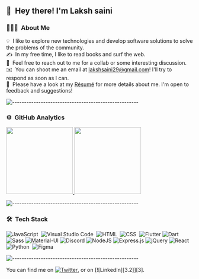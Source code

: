 <!-- ![Laksh Saini Banner](https://i.ibb.co/G2cbz0N/Light-Purple-and-White-Fashion-Back-to-Business-Landscape-Banner.jpg) -->

<!-- <img alt="Night Coding" src="https://raw.githubusercontent.com/ABSphreak/ABSphreak/master/gifs/Hi.gif" width='40' align="left"/><h2>Hey there! I'm Laksh Saini</h2> -->

## 👋 &nbsp;Hey there! I'm Laksh saini

### 👨🏻‍💻 &nbsp;About Me

💡 &nbsp;I like to explore new technologies and develop software solutions to solve the problems of the community.\
✍️ &nbsp;In my free time, I like to read books and surf the web.\
💬 &nbsp;Feel free to reach out to me for a collab or some interesting discussion.\
✉️ &nbsp;You can shoot me an email at lakshsaini29@gmail.com! I'll try to respond as soon as I can.\
📄 &nbsp;Please have a look at my [Résumé](https://www.lakshsaini.tech/resume.pdf) for more details about me. I'm open to feedback and suggestions!

![-----------------------------------------------------](https://raw.githubusercontent.com/andreasbm/readme/master/assets/lines/rainbow.png)

### ⚙️ &nbsp;GitHub Analytics

<p align="left">
<a href="https://github.com/laksh-saini">
  <img height="180em" src="https://github-readme-stats-eight-theta.vercel.app/api?username=laksh-saini&show_icons=true&theme=algolia&include_all_commits=true&count_private=true"/>
  <img height="180em" src="https://github-readme-stats-eight-theta.vercel.app/api/top-langs/?username=laksh-saini&layout=compact&langs_count=8&theme=algolia"/>
</a>
</p>

![-----------------------------------------------------](https://raw.githubusercontent.com/andreasbm/readme/master/assets/lines/rainbow.png)

### 🛠 &nbsp;Tech Stack


![JavaScript](https://img.shields.io/badge/JavaScript-F7DF1E?style=for-the-badge&logo=javascript&logoColor=black)&nbsp;
![Visual Studio Code](https://img.shields.io/badge/Visual_Studio_Code-0078D4?style=for-the-badge&logo=visual%20studio%20code&logoColor=white)&nbsp;
![HTML](https://img.shields.io/badge/HTML-239120?style=for-the-badge&logo=html5&logoColor=white)&nbsp;
![CSS](https://img.shields.io/badge/CSS-239120?&style=for-the-badge&logo=css3&logoColor=white)&nbsp;
![Flutter](https://img.shields.io/badge/Flutter-02569B?style=for-the-badge&logo=flutter&logoColor=white)
![Dart](https://img.shields.io/badge/Dart-0175C2?style=for-the-badge&logo=dart&logoColor=white)
![Sass](https://img.shields.io/badge/Sass-CC6699?style=for-the-badge&logo=sass&logoColor=white)
![Material-UI](https://img.shields.io/badge/Material--UI-0081CB?style=for-the-badge&logo=material-ui&logoColor=white)
![Discord](https://img.shields.io/badge/Discord-7289DA?style=for-the-badge&logo=discord&logoColor=white)
![NodeJS](https://img.shields.io/badge/node.js-6DA55F?style=for-the-badge&logo=node.js&logoColor=white)
![Express.js](https://img.shields.io/badge/express.js-%23404d59.svg?style=for-the-badge&logo=express&logoColor=%2361DAFB)
![jQuery](https://img.shields.io/badge/jquery-%230769AD.svg?style=for-the-badge&logo=jquery&logoColor=white)
![React](https://img.shields.io/badge/react-%2320232a.svg?style=for-the-badge&logo=react&logoColor=%2361DAFB)
![Python](https://img.shields.io/badge/Python-3776AB?style=for-the-badge&logo=python&logoColor=white)&nbsp;
![Figma](https://img.shields.io/badge/figma-%23F24E1E.svg?style=for-the-badge&logo=figma&logoColor=white)


![-----------------------------------------------------](https://raw.githubusercontent.com/andreasbm/readme/master/assets/lines/rainbow.png)
<!-- Actual text -->

You can find me on [![Twitter][1.2]][1], or on [![LinkedIn][3.2]][3].

<!-- Icons -->

[1.2]: http://i.imgur.com/wWzX9uB.png (twitter icon without padding)
[2.2]: https://raw.githubusercontent.com/MartinHeinz/MartinHeinz/master/linkedin-3-16.png (LinkedIn icon without padding)

<!-- Links to your social media accounts -->

[1]: https://twitter.com/
[2]: https://www.linkedin.com/in/laksh-saini/

